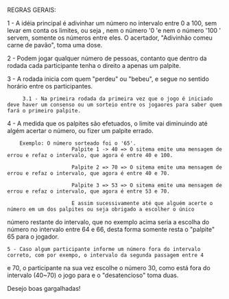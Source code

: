 REGRAS GERAIS:

   1 - A idéia principal é adivinhar um número no intervalo entre 0 a 100, sem levar em conta os limites, ou seja , nem o número '0 'e nem o número '100 ' servem, somente os números entre eles. O acertador, "Adivinhão comeu carne de pavão", toma uma dose.
   
   2 - Podem jogar qualquer número de pessoas, contanto que dentro da rodada cada participante tenha o direito a apenas um palpite.
   
   3 - A rodada inicia com quem "perdeu" ou "bebeu", e segue no sentido horário entre os participantes.
   
         3.1 - Na primeira rodada da primeira vez que o jogo é iniciado deve haver um consenso ou um sorteio entre os jogaores para saber quem fará o primeiro palpite.
         
   4 - A medida que os palpites são efetuados, o limite vai diminuindo até algém acertar o número, ou fizer um palpite errado.
   
        Exemplo: O número sorteado foi o '65'.
                         Palpite 1 -> 40 => O sitema emite uma mensagem de errou e refaz o intervalo, que agora é entre 40 e 100.
                         
                         Palpite 2 => 70 => O sitema emite uma mensagem de errou e refaz o intervalo, que agora é entre 40 e 70. 
                         
                         Palpite 3 => 53 => O sitema emite uma mensagem de errou e refaz o intervalo, que agora é entre 53 e 70.
                         
                         E assim sucessivamente até que alguém acerte o número em um dos palpites ou seja obrigado a escolher o único
número restante do intervalo, que no exemplo acima seria a escolha do número  no intervalo entre  64 e 66, desta forma somente resta o
"palpite" 65 para o jogador.
                         
    5 - Caso algum participante informe um número fora do intervalo correto, com por exempo, o intervalo da segunda passagem entre 4
 e 70, o participante na sua vez escolhe o número 30, como está fora do intervalo (40~70) o jogo para e o "desatencioso" toma duas.
    

Desejo boas gargalhadas!

